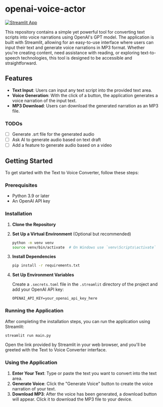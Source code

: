 # openai-voice-actor

[![Streamlit App](https://static.streamlit.io/badges/streamlit_badge_black_white.svg)](https://openai-voice-actor.streamlit.app/)

This repository contains a simple yet powerful tool for converting text scripts into voice narrations using OpenAI's GPT model. The application is built with Streamlit, allowing for an easy-to-use interface where users can input their text and generate voice narrations in MP3 format. Whether you're creating content, need assistance with reading, or exploring text-to-speech technologies, this tool is designed to be accessible and straightforward.

## Features

- **Text Input**: Users can input any text script into the provided text area.
- **Voice Generation**: With the click of a button, the application generates a voice narration of the input text.
- **MP3 Download**: Users can download the generated narration as an MP3 file.

### TODOs
- [ ] Generate .srt file for the generated audio
- [ ] Ask AI to generate audio based on text draft
- [ ] Add a feature to generate audio based on a video

## Getting Started

To get started with the Text to Voice Converter, follow these steps:

### Prerequisites

- Python 3.9 or later
- An OpenAI API key

### Installation

1. **Clone the Repository**

2. **Set Up a Virtual Environment** (Optional but recommended)

   ```bash
   python -m venv venv
   source venv/bin/activate  # On Windows use `venv\Scripts\activate`
   ```

3. **Install Dependencies**

   ```bash
   pip install -r requirements.txt
   ```

4. **Set Up Environment Variables**

   Create a `.secrets.toml` file in the `.streamlit` directory of the project and add your OpenAI API key:

   ```plaintext
   OPENAI_API_KEY=your_openai_api_key_here
   ```

### Running the Application

After completing the installation steps, you can run the application using Streamlit:

```bash
streamlit run main.py
```

Open the link provided by Streamlit in your web browser, and you'll be greeted with the Text to Voice Converter interface.

### Using the Application

1. **Enter Your Text**: Type or paste the text you want to convert into the text area.
2. **Generate Voice**: Click the "Generate Voice" button to create the voice narration of your text.
3. **Download MP3**: After the voice has been generated, a download button will appear. Click it to download the MP3 file to your device.
